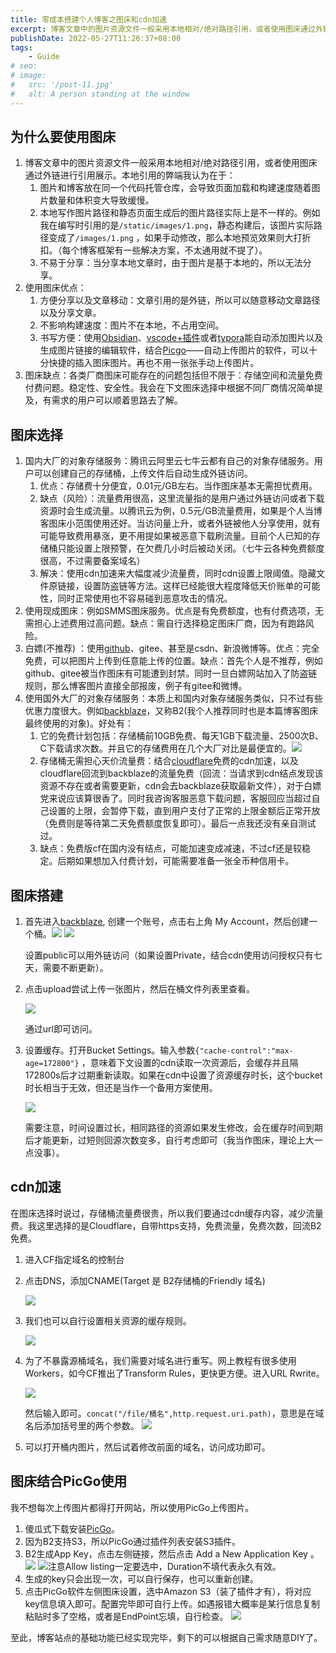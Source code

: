 ```yaml
---
title: 零成本搭建个人博客之图床和cdn加速
excerpt: 博客文章中的图片资源文件一般采用本地相对/绝对路径引用，或者使用图床通过外链进行引用展示。本地引用的弊端我认为在于：
publishDate: 2022-05-27T11:26:37+08:00
tags:
	- Guide
# seo:
# image:
#   src: '/post-11.jpg'
#   alt: A person standing at the window
---
```


## 为什么要使用图床
1.  博客文章中的图片资源文件一般采用本地相对/绝对路径引用，或者使用图床通过外链进行引用展示。本地引用的弊端我认为在于：
	1. 图片和博客放在同一个代码托管仓库，会导致页面加载和构建速度随着图片数量和体积变大导致缓慢。
	2. 本地写作图片路径和静态页面生成后的图片路径实际上是不一样的。例如我在编写时引用的是`/static/images/1.png`，静态构建后，该图片实际路径变成了`/images/1.png` ，如果手动修改，那么本地预览效果则大打折扣。（每个博客框架有一些解决方案，不太通用就不提了）。
	3. 不易于分享：当分享本地文章时，由于图片是基于本地的，所以无法分享。
2. 使用图床优点：
	1. 方便分享以及文章移动：文章引用的是外链，所以可以随意移动文章路径以及分享文章。
	2. 不影响构建速度：图片不在本地，不占用空间。
	3. 书写方便：使用[Obsidian](https://obsidian.md/)、[vscode+插件](https://code.visualstudio.com/)或者[typora](https://typora.io/)能自动添加图片以及生成图片链接的编辑软件，结合[Picgo](https://picgo.github.io/PicGo-Doc/en/guide/)——自动上传图片的软件，可以十分快捷的插入图床图片。再也不用一张张手动上传图片。
3. 图床缺点：各类厂商图床可能存在的问题包括但不限于：存储空间和流量免费付费问题。稳定性、安全性。我会在下文图床选择中根据不同厂商情况简单提及，有需求的用户可以顺着思路去了解。
## 图床选择
1. 国内大厂的对象存储服务：腾讯云阿里云七牛云都有自己的对象存储服务。用户可以创建自己的存储桶，上传文件后自动生成外链访问。
	1. 优点：存储费十分便宜，0.01元/GB左右。当作图床基本无需担忧费用。
	2. 缺点（风险）：流量费用很高，这里流量指的是用户通过外链访问或者下载资源时会生成流量。以腾讯云为例，0.5元/GB流量费用，如果是个人当博客图床小范围使用还好。当访问量上升，或者外链被他人分享使用，就有可能导致费用暴涨，更不用提如果被恶意下载刷流量。目前个人已知的存储桶只能设置上限预警，在欠费几小时后被动关闭。（七牛云各种免费额度很高，不过需要备案域名）
	3. 解决：使用cdn加速来大幅度减少流量费，同时cdn设置上限阈值。隐藏文件原链接，设置防盗链等方法。这样已经能很大程度降低天价账单的可能性，同时正常使用也不容易碰到恶意攻击的情况。
2. 使用现成图床：例如SMMS图床服务。优点是有免费额度，也有付费选项，无需担心上述费用过高问题。缺点：需自行选择稳定图床厂商，因为有跑路风险。
3. 白嫖(不推荐) ：使用[github](https://github.com/)、gitee、甚至是csdn、新浪微博等。优点：完全免费，可以把图片上传到任意能上传的位置。缺点：首先个人是不推荐，例如github、gitee被当作图床有可能遭到封禁。同时一旦白嫖网站加入了防盗链规则，那么博客图片直接全部报废，例子有gitee和微博。
4. 使用国外大厂的对象存储服务：本质上和国内对象存储服务类似，只不过有些优惠力度很大。例如[backblaze](https://www.backblaze.com/)，又称B2(我个人推荐同时也是本篇博客图床最终使用的对象)。好处有：
	1. 它的免费计划包括：存储桶前10GB免费、每天1GB下载流量、2500次B、C下载请求次数。并且它的存储费用在几个大厂对比是最便宜的。![](https://img.allworldg.xyz/2022/05/f770decba46d0ea9b7d89f2eb6813214.png)
	2. 存储桶无需担心天价流量费：结合[cloudflare](www.cloudflare.com)免费的cdn加速，以及cloudflare回流到backblaze的流量免费（回流：当请求到cdn结点发现该资源不存在或者需要更新，cdn会去backblaze获取最新文件），对于白嫖党来说应该算很香了。同时我咨询客服恶意下载问题，客服回应当超过自己设置的上限，会暂停下载，直到用户支付了正常的上限金额后正常开放（免费则是等待第二天免费额度恢复即可）。最后一点我还没有亲自测试过。
	3. 缺点：免费版cf在国内没有结点，可能加速变成减速，不过cf还是较稳定。后期如果想加入付费计划，可能需要准备一张全币种信用卡。
## 图床搭建
1. 首先进入[backblaze](www.backblaze.com), 创建一个账号，点击右上角 My Account，然后创建一个桶。![](https://img.allworldg.xyz/2022/06/cbd7aa878464e4fd6ee552f7ff12f931.png) ![](https://img.allworldg.xyz/2022/06/a022d961da1e8bcc8300e1d0571863d5.png)
  
	 设置public可以用外链访问（如果设置Private，结合cdn使用访问授权只有七天，需要不断更新）。
1. 点击upload尝试上传一张图片，然后在桶文件列表里查看。
   
   ![](https://img.allworldg.xyz/2022/06/c1a895be1a8de0a1a9a3a44a1e07de4d.png) 
   
   通过url即可访问。
2. 设置缓存。打开Bucket Settings。输入参数`{"cache-control":"max-age=172800"}` ，意味着下文设置的cdn读取一次资源后，会缓存并且隔172800s后才过期重新读取。如果在cdn中设置了资源缓存时长，这个bucket时长相当于无效，但还是当作一个备用方案使用。
   
   ![](https://img.allworldg.xyz/2022/06/5eb13e1c30ca4a4b02211178b9dc1bf0.png)
   
   需要注意，时间设置过长，相同路径的资源如果发生修改，会在缓存时间到期后才能更新，过短则回源次数变多，自行考虑即可（我当作图床，理论上大一点没事）。

## cdn加速
在图床选择时说过，存储桶流量费很贵，所以我们要通过cdn缓存内容，减少流量费。我这里选择的是Cloudflare，自带https支持，免费流量，免费次数，回流B2免费。
1. 进入CF指定域名的控制台
2. 点击DNS，添加CNAME(Target 是 B2存储桶的Friendly 域名)

   ![](https://img.allworldg.xyz/2022/06/2db7073202f70e4eb0d9893612a79325.png)
1. 我们也可以自行设置相关资源的缓存规则。
   
   ![](https://img.allworldg.xyz/2022/06/29b266e62325508f065c2e538ef3894b.png)
2. 为了不暴露源桶域名，我们需要对域名进行重写。网上教程有很多使用Workers，如今CF推出了Transform Rules，更快更方便。进入URL Rwrite。
   
   
   ![](https://img.allworldg.xyz/2022/06/d2cb2e5eb46c9ba1d74c0d66e02fdaa3.png)
   
   然后输入即可。`concat("/file/桶名",http.request.uri.path)`，意思是在域名后添加括号里的两个参数。
   ![](https://img.allworldg.xyz/2022/06/0c516e201faed9f75e5b5ef71e4ff6da.png)
4. 可以打开桶内图片，然后试着修改前面的域名，访问成功即可。
## 图床结合PicGo使用
我不想每次上传图片都得打开网站，所以使用PicGo上传图片。
1. 傻瓜式下载安装[PicGo](https://picgo.github.io/PicGo-Doc/)。
2. 因为B2支持S3，所以PicGo通过插件列表安装S3插件。
3. B2生成App Key，点击左侧链接，然后点击 Add a New Application Key 。
   ![](https://img.allworldg.xyz/2022/06/15548cf6ea38a2c68700c6bcda27a9e2.png) ![](https://img.allworldg.xyz/2022/06/8d54bdebf258e484051c789f16761122.png)注意Allow listing一定要选中，Duration不填代表永久有效。
4. 生成的key只会出现一次，可以自行保存，也可以重新创建。
5. 点击PicGo软件左侧图床设置，选中Amazon S3（装了插件才有），将对应key信息填入即可。配置完毕即可自行上传。如遇报错大概率是某行信息复制粘贴时多了空格，或者是EndPoint忘填，自行检查。
   ![](https://img.allworldg.xyz/2022/06/6e2c962ae44d38c7b40ba82b03e21e22.png)

至此，博客站点的基础功能已经实现完毕，剩下的可以根据自己需求随意DIY了。

